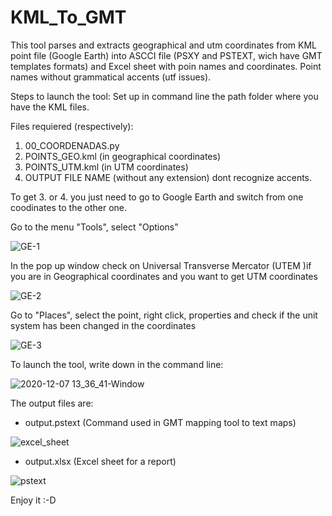 # KML_To_GMT
This tool parses and extracts geographical and utm coordinates from KML point file (Google Earth) into ASCCI file (PSXY and PSTEXT, wich have GMT templates formats) and Excel sheet with poin names and coordinates. Point names without grammatical accents (utf issues).

Steps to launch the tool:
Set up in command line the path folder where you have the KML files.

Files requiered (respectively):
1. 00_COORDENADAS.py
2. POINTS_GEO.kml (in geographical coordinates)
3. POINTS_UTM.kml (in UTM coordinates)
4. OUTPUT FILE NAME (without any extension) dont recognize accents.

To get 3. or 4. you just need to go to Google Earth and switch from one coodinates to the other one.

Go to the menu "Tools", select "Options"  

![GE-1](https://user-images.githubusercontent.com/52880203/101363317-8c51e700-38a1-11eb-9d49-6372e88adba0.png)

In the pop up window check on Universal Transverse Mercator (UTEM )if you are in Geographical coordinates and you want to get UTM coordinates

![GE-2](https://user-images.githubusercontent.com/52880203/101364371-c7084f00-38a2-11eb-835c-8365ef7ab69c.png)

Go to "Places", select the point, right click, properties and check if the unit system has been changed in the coordinates

![GE-3](https://user-images.githubusercontent.com/52880203/101363548-d33fdc80-38a1-11eb-8fd2-95780593bbdd.png)


To launch the tool, write down in the command line:

![2020-12-07 13_36_41-Window](https://user-images.githubusercontent.com/52880203/101357547-df27a080-3899-11eb-83ae-dcd953f810ca.png)

The output files are: 
- output.pstext (Command used in GMT mapping tool to text maps)

![excel_sheet](https://user-images.githubusercontent.com/52880203/101357293-8821cb80-3899-11eb-95f7-9f3e11999ccb.png)

- output.xlsx (Excel sheet for a report)

![pstext](https://user-images.githubusercontent.com/52880203/101357820-42193780-389a-11eb-870d-53d227c68fb2.png)

Enjoy it :-D

